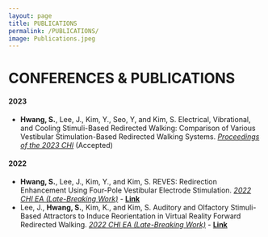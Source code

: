 ```yaml
---
layout: page
title: PUBLICATIONS
permalink: /PUBLICATIONS/
image: Publications.jpeg
---
```


# CONFERENCES & PUBLICATIONS
#### 2023
* <strong>Hwang, S.</strong>, Lee, J., Kim, Y., Seo, Y, and Kim, S. Electrical, Vibrational, and Cooling Stimuli-Based Redirected Walking: Comparison of Various Vestibular Stimulation-Based Redirected Walking Systems. <u><i>Proceedings of the 2023 CHI</i></u> (Accepted)

#### 2022
* <strong>Hwang, S.</strong>, Lee, J., Kim, Y., and Kim, S. REVES: Redirection Enhancement Using Four-Pole Vestibular Electrode Stimulation. <u><i>2022 CHI EA (Late-Breaking Work)</i></u> - <a href="https://dl.acm.org/doi/10.1145/3491101.3519626"><strong>Link</strong></a>
* Lee, J., <strong>Hwang, S.</strong>, Kim, K., and Kim, S. Auditory and Olfactory Stimuli-Based Attractors to Induce Reorientation in Virtual Reality Forward Redirected Walking. <u><i>2022 CHI EA (Late-Breaking Work)</i></u> - <a href="https://dl.acm.org/doi/10.1145/3491101.3519719"><strong>Link</strong></a>